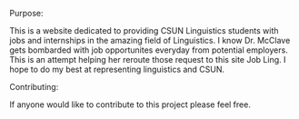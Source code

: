 Purpose:

This is a website dedicated to providing CSUN Linguistics students with jobs and internships in the amazing field of Linguistics. I know Dr. McClave gets bombarded with job opportunites everyday from potential employers. This is an attempt helping her reroute those request to this site Job Ling. I hope to do my best at representing linguistics and CSUN. 

Contributing:

If anyone would like to contribute to this project please feel free. 	


